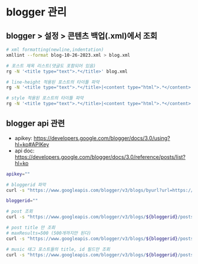 # blogger 관리

## blogger > 설정 >  콘텐츠 백업(.xml)에서 조회

```bash
# xml formatting(newline,indentation)
xmllint --format blog-10-26-2023.xml > blog.xml

# 포스트 제목 리스트(댓글도 포함되어 있음)
rg -N '<title type="text">.*</title>' blog.xml

# line-height 적용된 포스트의 타이틀 파악
rg -N '<title type="text">.*</title>|<content type="html">.*</content>' blog.xml | rg -N " line-heightyle" -B1

# style 적용된 포스트의 타이틀 파악
rg -N '<title type="text">.*</title>|<content type="html">.*</content>' blog.xml | rg -N " style=" -B1
```

## blogger api 관련

- apikey: <https://developers.google.com/blogger/docs/3.0/using?hl=ko#APIKey>
- api doc: <https://developers.google.com/blogger/docs/3.0/reference/posts/list?hl=ko>

```bash
apikey=""

# bloggerid 파악
curl -s "https://www.googleapis.com/blogger/v3/blogs/byurl?url=https://yoonbh2714.blogspot.com&key=${apikey}"

bloggerid=""

# post 조회
curl -s "https://www.googleapis.com/blogger/v3/blogs/${bloggerid}/posts?key=${apikey}"

# post title 만 조회
# maxResults=500 (500개까지만 된다)
curl -s "https://www.googleapis.com/blogger/v3/blogs/${bloggerid}/posts?key=${apikey}&maxResults=500" | jq ".items[].title"

# music 태그 포스트들의 title, id 필드만 조회
curl -s "https://www.googleapis.com/blogger/v3/blogs/${bloggerid}/posts?key=${apikey}&labels=music&maxResults=500" | jq '.items[] | "\(.title) --> \(.id)"'
```

